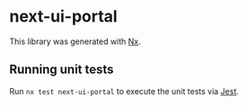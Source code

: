 # next-ui-portal

This library was generated with [Nx](https://nx.dev).

## Running unit tests

Run `nx test next-ui-portal` to execute the unit tests via [Jest](https://jestjs.io).
